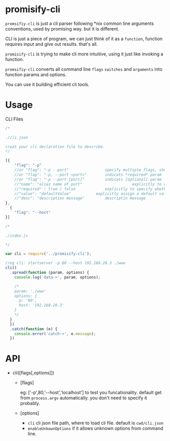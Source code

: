 # promisify-cli

`promsifiy-cli` is just a cli parser following *nix common line arguments conventions, used by promising way. but it is different.

CLI is just a piece of program, we can just think of it as a `function`, function requires input and give out results. that's all.

`promisify-cli` is trying to make cli more intuitive, using it just like invoking a function.

`promsifiy-cli` converts all command line `flags` `switches` and `arguments` into function params and options.

You can use it building efficient cli tools.

# Usage
CLI Files

```javascript
/*

./cli.json

creat your cli declaration file to describe.
*/

[{
    "flag": "-p"
    //or "flag": "-p --port"				specify multiple flags, short/long flags
    //or "flag": "-p, --port <port>" 		indicats *required* param
    //or "flag": "-p --port [port]" 		indicats [optional] param
    //"name": "alias name of port" 						explicitly to customize its name
    //"required" : true / false 			explicitly to specify whether it's optional or must required
    //"value": "defaultValue"  			explicitly assign a default value
    //"desc": "description message" 		descriptin message
},
  {
    "flag": "--host"
}]
```

```javascript
/*

./index.js

*/

var cli = require('../promisify-cli');

//eg cli: startserver -p 80 --host 192.168.28.3 ./www
cli()
  .spread(function (param, options) {
    console.log('data->', param, options);

    /*
    param: './www'
    options: {
      p: '80',
      host: '192.168.28.3'
    }
    */
  }
  })
  .catch(function (e) {
    console.error('catch->', e.message);
  })
```

# API

* cli([flags[,options]])

	* [flags]

		eg: ['-p',80,'--host','localhost'] to test you 	funcationality. default get from `process.argv` 	automatically. you don't need to specify it probably.

	* [options]
		* `cli` cli json file path, where to load cli file. default is `cwd/cli.json`
		* `enableUnkownOptions` if it allows unknown options 		from 	command line.
